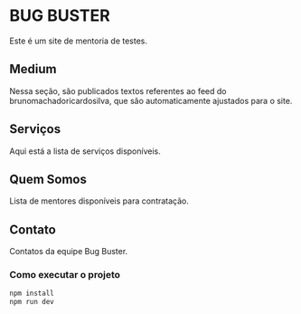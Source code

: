 # BUG BUSTER

Este é um site de mentoria de testes.

## Medium

Nessa seção, são publicados textos referentes ao feed do brunomachadoricardosilva, que são automaticamente ajustados para o site.

## Serviços

Aqui está a lista de serviços disponíveis.

## Quem Somos

Lista de mentores disponíveis para contratação.

## Contato

Contatos da equipe Bug Buster.

### Como executar o projeto

```bash
npm install
npm run dev
